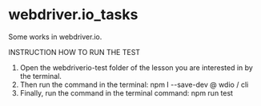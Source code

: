 # webdriver.io_tasks

Some works in webdriver.io.

INSTRUCTION HOW TO RUN THE TEST

1. Open the webdriverio-test folder of the lesson you are interested in by the terminal.
2. Then run the command in the terminal:
   npm I --save-dev @ wdio / cli
3. Finally, run the command in the terminal command:
   npm run test
